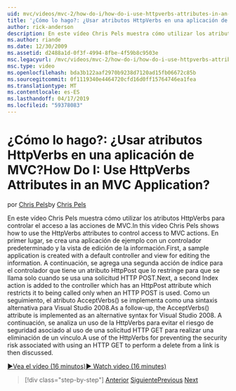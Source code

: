 ```yaml
---
uid: mvc/videos/mvc-2/how-do-i/how-do-i-use-httpverbs-attributes-in-an-mvc-application
title: '¿Cómo lo hago?: ¿Usar atributos HttpVerbs en una aplicación de MVC? | Microsoft Docs'
author: rick-anderson
description: En este vídeo Chris Pels muestra cómo utilizar los atributos HttpVerbs para controlar el acceso a las acciones de MVC. En primer lugar, se crea una aplicación de ejemplo con un Coadministrador predeterminada...
ms.author: riande
ms.date: 12/30/2009
ms.assetid: d2488a1d-0f3f-4994-8fbe-4f59b8c9503e
msc.legacyurl: /mvc/videos/mvc-2/how-do-i/how-do-i-use-httpverbs-attributes-in-an-mvc-application
msc.type: video
ms.openlocfilehash: bda3b122aaf2970b9238d7120ad15fb06672c85b
ms.sourcegitcommit: 0f1119340e4464720cfd16d0ff15764746ea1fea
ms.translationtype: MT
ms.contentlocale: es-ES
ms.lasthandoff: 04/17/2019
ms.locfileid: "59378083"
---
```

# <a name="how-do-i-use-httpverbs-attributes-in-an-mvc-application"></a><span data-ttu-id="b3da8-105">¿Cómo lo hago?: ¿Usar atributos HttpVerbs en una aplicación de MVC?</span><span class="sxs-lookup"><span data-stu-id="b3da8-105">How Do I: Use HttpVerbs Attributes in an MVC Application?</span></span>

<span data-ttu-id="b3da8-106">por [Chris Pels](https://twitter.com/chrispels)</span><span class="sxs-lookup"><span data-stu-id="b3da8-106">by [Chris Pels](https://twitter.com/chrispels)</span></span>

<span data-ttu-id="b3da8-107">En este vídeo Chris Pels muestra cómo utilizar los atributos HttpVerbs para controlar el acceso a las acciones de MVC.</span><span class="sxs-lookup"><span data-stu-id="b3da8-107">In this video Chris Pels shows how to use the HttpVerbs attributes to control access to MVC actions.</span></span> <span data-ttu-id="b3da8-108">En primer lugar, se crea una aplicación de ejemplo con un controlador predeterminado y la vista de edición de la información.</span><span class="sxs-lookup"><span data-stu-id="b3da8-108">First, a sample application is created with a default controller and view for editing the information.</span></span> <span data-ttu-id="b3da8-109">A continuación, se agrega una segunda acción de índice para el controlador que tiene un atributo HttpPost que lo restringe para que se llama solo cuando se usa una solicitud HTTP POST.</span><span class="sxs-lookup"><span data-stu-id="b3da8-109">Next, a second Index action is added to the controller which has an HttpPost attribute which restricts it to being called only when an HTTP POST is used.</span></span> <span data-ttu-id="b3da8-110">Como un seguimiento, el atributo AcceptVerbs() se implementa como una sintaxis alternativa para Visual Studio 2008.</span><span class="sxs-lookup"><span data-stu-id="b3da8-110">As a follow-up, the AcceptVerbs() attribute is implemented as an alternative syntax for Visual Studio 2008.</span></span> <span data-ttu-id="b3da8-111">A continuación, se analiza un uso de la HttpVerbs para evitar el riesgo de seguridad asociado al uso de una solicitud HTTP GET para realizar una eliminación de un vínculo.</span><span class="sxs-lookup"><span data-stu-id="b3da8-111">A use of the HttpVerbs for preventing the security risk associated with using an HTTP GET to perform a delete from a link is then discussed.</span></span>

[<span data-ttu-id="b3da8-112">&#9654;Vea el vídeo (16 minutos)</span><span class="sxs-lookup"><span data-stu-id="b3da8-112">&#9654; Watch video (16 minutes)</span></span>](https://channel9.msdn.com/Blogs/ASP-NET-Site-Videos/how-do-i-use-httpverbs-attributes-in-an-mvc-application)

> [!div class="step-by-step"]
> <span data-ttu-id="b3da8-113">[Anterior](how-do-i-work-with-model-binders-in-an-mvc-application.md)
> [Siguiente](mvc2-html-encoding.md)</span><span class="sxs-lookup"><span data-stu-id="b3da8-113">[Previous](how-do-i-work-with-model-binders-in-an-mvc-application.md)
[Next](mvc2-html-encoding.md)</span></span>
